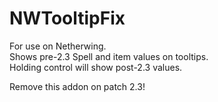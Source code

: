 # NWTooltipFix

For use on Netherwing.  
Shows pre-2.3 Spell and item values on tooltips.  
Holding control will show post-2.3 values.  

Remove this addon on patch 2.3!

